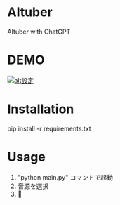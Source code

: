 # AItuber
AItuber with ChatGPT

# DEMO
[![alt設定](http://img.youtube.com/vi/yQO-JehapRA/0.jpg)](https://www.youtube.com/watch?v=yQO-JehapRA)

# Installation
pip install -r requirements.txt

# Usage
1. "python main.py" コマンドで起動
2. 音源を選択
3. 🎤


